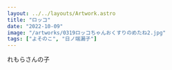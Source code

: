 ```yaml
---
layout: ../../layouts/Artwork.astro
title: "ロッコ"
date: "2022-10-09"
image: "/artworks/0319ロッコちゃんおくすりのめたね2.jpg"
tags: ["よそのこ", "日ノ端漏子"]
---
```


れもらさんの子